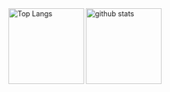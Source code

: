<div style="width: 100%; max-width: 100%;">
  <img alt="Top Langs" height="150px" src="https://github-readme-stats.vercel.app/api/top-langs/?username=requohylla&layout=compact&count_private=true&show_icons=true&theme=tokyonight" />
  <img alt="github stats" height="150px" src="https://github-readme-stats.vercel.app/api?username=requohylla&count_private=true&show_icons=true&show_icons=true&theme=tokyonight" />
